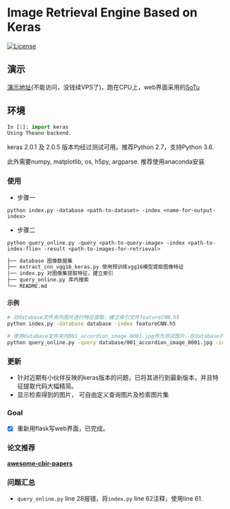 # Image Retrieval Engine Based on Keras

[![License](https://img.shields.io/badge/license-BSD-blue.svg)](../LICENSE)

## 演示

[演示地址](http://202.120.39.161:55555/)(不能访问，没钱续VPS了)，跑在CPU上，web界面采用的[SoTu](https://github.com/willard-yuan/SoTu)

## 环境

```python
In [1]: import keras
Using Theano backend.
```

keras 2.0.1 及 2.0.5 版本均经过测试可用。推荐Python 2.7，支持Python 3.6.

此外需要numpy, matplotlib, os, h5py, argparse. 推荐使用anaconda安装

### 使用

- 步骤一

`python index.py -database <path-to-dataset> -index <name-for-output-index>`

- 步骤二

`python query_online.py -query <path-to-query-image> -index <path-to-index-flie> -result <path-to-images-for-retrieval>`

```sh
├── database 图像数据集
├── extract_cnn_vgg16_keras.py 使用预训练vgg16模型提取图像特征
|── index.py 对图像集提取特征，建立索引
├── query_online.py 库内搜索
└── README.md
```

#### 示例

```sh
# 对database文件夹内图片进行特征提取，建立索引文件featureCNN.h5
python index.py -database database -index featureCNN.h5

# 使用database文件夹内001_accordion_image_0001.jpg作为测试图片，在database内以featureCNN.h5进行近似图片查找，并显示最近似的3张图片
python query_online.py -query database/001_accordion_image_0001.jpg -index featureCNN.h5 -result database
```


### 更新

- 针对近期有小伙伴反映的keras版本的问题，已将其进行到最新版本，并且特征提取代码大幅精简。
- 显示检索得到的图片， 可自由定义查询图片及检索图片集

### Goal

- [x] 重新用flask写web界面，已完成。

### 论文推荐

[**awesome-cbir-papers**](https://github.com/willard-yuan/awesome-cbir-papers)

### 问题汇总

- `query_online.py` line 28报错，将`index.py` line 62注释，使用line 61.
